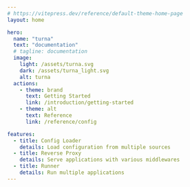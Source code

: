 ```yaml
---
# https://vitepress.dev/reference/default-theme-home-page
layout: home

hero:
  name: "turna"
  text: "documentation"
  # tagline: documentation
  image:
    light: /assets/turna.svg
    dark: /assets/turna_light.svg
    alt: turna
  actions:
    - theme: brand
      text: Getting Started
      link: /introduction/getting-started
    - theme: alt
      text: Reference
      link: /reference/config

features:
  - title: Config Loader
    details: Load configuration from multiple sources
  - title: Reverse Proxy
    details: Serve applications with various middlewares
  - title: Runner
    details: Run multiple applications
---
```

